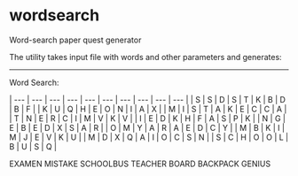 # wordsearch
Word-search paper quest generator

The utility takes input file with words and other parameters and generates:

----------------------------------

Word Search:

| --- | --- | --- | --- | --- | --- | --- | --- | --- | --- |
| S | S | D | S | T | K | B | D | B | F |
| K | U | Q | H | E | O | N | I | A | X |
| M | I | S | T | A | K | E | C | C | A |
| T | N | E | R | C | I | M | V | K | V |
| I | E | D | K | H | F | A | S | P | K |
| N | G | E | B | E | D | X | S | A | R |
| O | M | Y | A | R | A | E | D | C | Y |
| M | B | K | I | M | J | E | V | K | U |
| M | D | X | Q | A | I | O | C | S | N |
| S | C | H | O | O | L | B | U | S | Q |

EXAMEN MISTAKE
SCHOOLBUS TEACHER
BOARD BACKPACK
GENIUS

